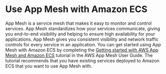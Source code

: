 # Use App Mesh with Amazon ECS<a name="gs-app-mesh"></a>

App Mesh is a service mesh that makes it easy to monitor and control services\. App Mesh standardizes how your services communicate, giving you end\-to\-end visibility and helping to ensure high availability for your applications\. App Mesh gives you consistent visibility and network traffic controls for every service in an application\. You can get started using App Mesh with Amazon ECS by completing the [Getting started with AWS App Mesh and Amazon ECS](https://docs.aws.amazon.com/app-mesh/latest/userguide/getting-started-ecs.html) tutorial in the AWS App Mesh User Guide\. The tutorial recommends that you have existing services deployed to Amazon ECS that you want to use App Mesh with\.